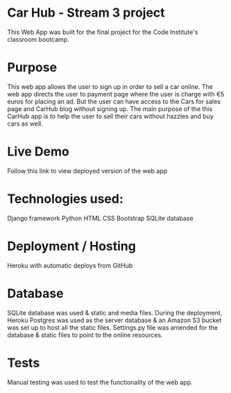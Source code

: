 Car Hub - Stream 3 project
==========================
This Web App was built for the final project for the Code Institute's classroom bootcamp. 

Purpose
========
This web app allows the user to sign up in order to sell a car online.
The web app directs the user to payment page where the user is charge with €5 euros for placing an ad.
But the user can have access to the Cars for sales page and CarHub blog without signing up.
The main purpose of the this CarHub app is to help the user to sell their cars without hazzles and buy cars as well.

Live Demo
==========
Follow this link to view deployed version of the web app

Technologies used:
===========
Django framework
Python
HTML
CSS
Bootstrap
SQLite database


Deployment / Hosting
====================
Heroku with automatic deploys from GitHub

Database
==============
SQLite database was used & static and media files. 
During the deployment, Heroku Postgres was used as the server database & an Amazon S3 bucket was set up to host all the static files. 
Settings.py file was amended for the database & static files to point to the online resources.

Tests
======
Manual testing was used to test the functionality of the web app. 
